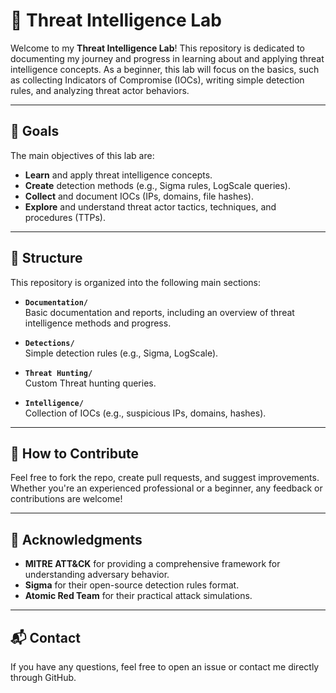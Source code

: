 # 🧠 Threat Intelligence Lab

Welcome to my **Threat Intelligence Lab**! This repository is dedicated to documenting my journey and progress in learning about and applying threat intelligence concepts. As a beginner, this lab will focus on the basics, such as collecting Indicators of Compromise (IOCs), writing simple detection rules, and analyzing threat actor behaviors.

---

## 🎯 Goals
The main objectives of this lab are:
- **Learn** and apply threat intelligence concepts.
- **Create** detection methods (e.g., Sigma rules, LogScale queries).
- **Collect** and document IOCs (IPs, domains, file hashes).
- **Explore** and understand threat actor tactics, techniques, and procedures (TTPs).

---

## 📂 Structure

This repository is organized into the following main sections:

- **`Documentation/`**  
  Basic documentation and reports, including an overview of threat intelligence methods and progress.

- **`Detections/`**  
  Simple detection rules (e.g., Sigma, LogScale).

- **`Threat Hunting/`**  
  Custom Threat hunting queries.

- **`Intelligence/`**  
  Collection of IOCs (e.g., suspicious IPs, domains, hashes).

---

## 🤝 How to Contribute
Feel free to fork the repo, create pull requests, and suggest improvements. Whether you're an experienced professional or a beginner, any feedback or contributions are welcome!

---

## 🙏 Acknowledgments
- **MITRE ATT&CK** for providing a comprehensive framework for understanding adversary behavior.
- **Sigma** for their open-source detection rules format.
- **Atomic Red Team** for their practical attack simulations.

---

## 📬 Contact
If you have any questions, feel free to open an issue or contact me directly through GitHub.

